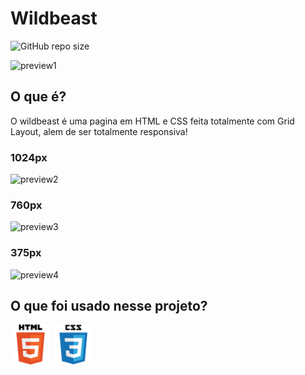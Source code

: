 # Wildbeast

![GitHub repo size](https://img.shields.io/github/repo-size/iuricode/README-template?style=for-the-badge)

![preview1](https://github.com/Kauaguarinogabriell/Wildbeast/assets/111528352/d6a4d479-b926-400f-a419-a68b53c48210)

## O que é?
O wildbeast é uma pagina em HTML e CSS feita totalmente com Grid Layout, alem de ser totalmente responsiva!

### 1024px
![preview2](https://github.com/Kauaguarinogabriell/Wildbeast/assets/111528352/ab448b7a-007f-4134-a009-3dbc5c6ec822)<br>

### 760px
![preview3](https://github.com/Kauaguarinogabriell/Wildbeast/assets/111528352/51ec6821-78fe-4366-a15c-50bf481462fd)<br>

### 375px
![preview4](https://github.com/Kauaguarinogabriell/Wildbeast/assets/111528352/840daebd-0dba-4aed-8e78-609d26d7891f)


## O que foi usado nesse projeto?

<code><img height="64" src="https://raw.githubusercontent.com/github/explore/80688e429a7d4ef2fca1e82350fe8e3517d3494d/topics/html/html.png" alt="HTML5"/></code>
<code><img height="64" src="https://raw.githubusercontent.com/github/explore/80688e429a7d4ef2fca1e82350fe8e3517d3494d/topics/css/css.png" alt="CSS"/></code>
